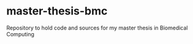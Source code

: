 # master-thesis-bmc
Repository to hold code and sources for my master thesis in Biomedical Computing
